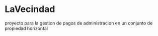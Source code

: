 # LaVecindad
proyecto para la gestion de pagos de administracion en un conjunto de propiedad horizontal 
